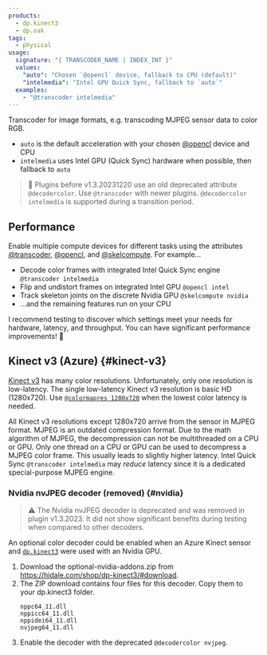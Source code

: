 ```yaml
---
products:
  - dp.kinect3
  - dp.oak
tags:
  - physical
usage:
  signature: "{ TRANSCODER_NAME | INDEX_INT }"
  values:
    "auto": "Chosen `@opencl` device, fallback to CPU (default)"
    "intelmedia": "Intel GPU Quick Sync, fallback to `auto`"
  examples:
    - "@transcoder intelmedia"
---
```


Transcoder for image formats, e.g. transcoding MJPEG sensor data to color RGB.

* `auto` is the default acceleration with your chosen [@opencl](opencl.md) device and CPU
* `intelmedia` uses Intel GPU (Quick Sync) hardware when possible, then fallback to `auto`

> 📝 Plugins before v1.3.20231220 use an old deprecated attribute `@decodercolor`.
> Use `@transcoder` with newer plugins. `@decodercolor intelmedia` is supported during a transition period.

## Performance

Enable multiple compute devices for different tasks using the
attributes [@transcoder](transcoder.md), [@opencl](opencl.md), and [@skelcompute](skelcompute.md).
For example...

* Decode color frames with integrated Intel Quick Sync engine `@transcoder intelmedia`
* Flip and undistort frames on integrated Intel GPU `@opencl intel`
* Track skeleton joints on the discrete Nvidia GPU `@skelcompute nvidia`
* ...and the remaining features run on your CPU

I recommend testing to discover which settings meet your needs for hardware,
latency, and throughput. You can have significant performance improvements! 🙂

## Kinect v3 (Azure) {#kinect-v3}

[Kinect v3](../../_hardware/sensors/kinect-v3.md) has many color resolutions.
Unfortunately, only one resolution is low-latency. The single low-latency Kinect v3
resolution is basic HD (1280x720). Use [`@colormapres 1280x720`](colormapres.md)
when the lowest color latency is needed.

All Kinect v3 resolutions except 1280x720 arrive from the sensor in MJPEG format. MJPEG is
an outdated compression format. Due to the math algorithm of MJPEG, the decompression
can not be multithreaded on a CPU or GPU. Only one thread on a CPU or GPU can be used
to decompress a MJPEG color frame. This usually leads to slightly higher latency.
Intel Quick Sync `@transcoder intelmedia` may *reduce* latency since it is a dedicated
special-purpose MJPEG engine.

### Nvidia nvJPEG decoder (removed) {#nvidia}

> ⚠️ The Nvidia nvJPEG decoder is deprecated and was removed in plugin v1.3.2023.
> It did not show significant benefits during testing when compared to other decoders.

An optional color decoder could be enabled when an Azure Kinect sensor
and [`dp.kinect3`](../dp.kinect3.md) were used with an Nvidia GPU.

1. Download the optional-nvidia-addons.zip from <https://hidale.com/shop/dp-kinect3/#download>.
2. The ZIP download contains four files for this decoder. Copy them to your dp.kinect3 folder.  
   ```
   nppc64_11.dll
   nppicc64_11.dll
   nppidei64_11.dll
   nvjpeg64_11.dll
   ```
3. Enable the decoder with the deprecated `@decodercolor nvjpeg`.
